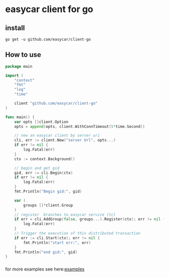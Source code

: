 # easycar client for go

## install

```shell
go get -u github.com/easycar/client-go
```

## How to use

```go
package main

import (
	"context"
	"fmt"
	"log"
	"time"

	client "github.com/easycar/client-go"
)

func main() {
	var opts []client.Option
	opts = append(opts, client.WithConnTimeout(5*time.Second))

	// new an easycar client by server uri
	cli, err := client.New("server Url", opts...)
	if err != nil {
		log.Fatal(err)
	}
	ctx := context.Background()

	// begin and get gid
	gid, err := cli.Begin(ctx)
	if err != nil {
		log.Fatal(err)
	}
	fmt.Println("Begin gid:", gid)

	var (
		groups []*client.Group
	)
	// register  branches to easycar service (tc)
	if err = cli.AddGroup(false, groups...).Register(ctx); err != nil {
		log.Fatal(err)
	}
	// Trigger the execution of this distributed transaction
	if err := cli.Start(ctx); err != nil {
		fmt.Println("start err:", err)
	}
	fmt.Println("end gid:", gid)
}

```

###

for more examples see here:[examples](https://github.com/easycar/examples)